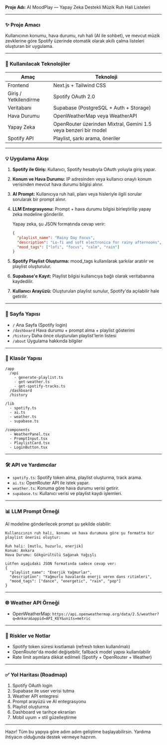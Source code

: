 **Proje Adı:** AI MoodPlay — Yapay Zeka Destekli Müzik Ruh Hali Listeleri

---

### ✨ Proje Amacı

Kullanıcının konumu, hava durumu, ruh hali (AI ile sohbet), ve mevcut müzik zevklerine göre Spotify üzerinde otomatik olarak akıllı çalma listeleri oluşturan bir uygulama.

---

### 🔧 Kullanılacak Teknolojiler

| Amaç                  | Teknoloji                                                       |
| --------------------- | --------------------------------------------------------------- |
| Frontend              | Next.js + Tailwind CSS                                          |
| Giriş / Yetkilendirme | Spotify OAuth 2.0                                               |
| Veritabanı            | Supabase (PostgreSQL + Auth + Storage)                          |
| Hava Durumu           | OpenWeatherMap veya WeatherAPI                                  |
| Yapay Zeka            | OpenRouter üzerinden Mixtral, Gemini 1.5 veya benzeri bir model |
| Spotify API           | Playlist, şarkı arama, öneriler                                 |

---

### 💡 Uygulama Akışı

1. **Spotify ile Giriş:** Kullanıcı, Spotify hesabıyla OAuth yoluyla giriş yapar.
2. **Konum ve Hava Durumu:** IP adresinden veya kullanıcı onaylı konum verisinden mevcut hava durumu bilgisi alınır.
3. **AI Prompt:** Kullanıcıya ruh hali, planı veya hisleriyle ilgili sorular sorularak bir prompt alınır.
4. **LLM Entegrasyonu:** Prompt + hava durumu bilgisi birleştirilip yapay zeka modeline gönderilir.

   Yapay zeka, şu JSON formatında cevap verir:
   ```json
   {
     "playlist_name": "Rainy Day Focus",
     "description": "Lo-fi and soft electronica for rainy afternoons",
     "mood_tags": ["lofi", "focus", "calm", "rain"]
   }
   ```
5. **Spotify Playlist Oluşturma:** mood\_tags kullanılarak şarkılar aratılır ve playlist oluşturulur.
6. **Supabase'e Kayıt:** Playlist bilgisi kullanıcıya bağlı olarak veritabanına kaydedilir.
7. **Kullanıcı Arayüzü:** Oluşturulan playlist sunulur, Spotify'da açılabilir hale getirilir.

---

### 📅 Sayfa Yapısı

- `/` Ana Sayfa (Spotify login)
- `/dashboard` Hava durumu + prompt alma + playlist gösterimi
- `/history` Daha önce oluşturulan playlist'lerin listesi
- `/about` Uygulama hakkında bilgiler

---

### 🚀 Klasör Yapısı

```
/app
  /api
    - generate-playlist.ts
    - get-weather.ts
    - get-spotify-tracks.ts
  /dashboard
  /history

/lib
  - spotify.ts
  - ai.ts
  - weather.ts
  - supabase.ts

/components
  - WeatherPanel.tsx
  - PromptInput.tsx
  - PlaylistCard.tsx
  - LoginButton.tsx
```

---

### 🛠️ API ve Yardımcılar

- `spotify.ts`: Spotify token alma, playlist oluşturma, track arama.
- `ai.ts`: OpenRouter API ile istek yapar.
- `weather.ts`: Konuma göre hava durumu verisi getirir.
- `supabase.ts`: Kullanıcı verisi ve playlist kaydı işlemleri.

---

### 📊 LLM Prompt Örneği

AI modeline gönderilecek prompt şu şekilde olabilir:

```
Kullanıcının ruh hali, konumu ve hava durumuna göre şu formatta bir playlist önerisi oluştur:

Ruh hali: [mutlu, huzurlu, enerjik]
Konum: Ankara
Hava Durumu: Gökgürültülü Sağanak Yağışlı

Lütfen aşağıdaki JSON formatında sadece cevap ver:
{
  "playlist_name": "Enerjik Yağmurlar",
  "description": "Yağmurlu havalarda enerji veren dans ritimleri",
  "mood_tags": ["dance", "energetic", "rain", "pop"]
}
```

---

### 🌐 Weather API Örneği

- OpenWeatherMap: `https://api.openweathermap.org/data/2.5/weather?q=Ankara&appid=API_KEY&units=metric`

---

### 🚫 Riskler ve Notlar

- Spotify token süresi kısıtlamalı (refresh token kullanılmalı)
- OpenRouter'da model değişebilir, fallback model yapısı kullanılabilir
- Rate limit aşımlara dikkat edilmeli (Spotify + OpenRouter + Weather)

---

### ✅ Yol Haritası (Roadmap)

1. Spotify OAuth login
2. Supabase ile user verisi tutma
3. Weather API entegresi
4. Prompt arayüzü ve AI entegrasyonu
5. Playlist oluşturma
6. Dashboard ve tarihçe ekranları
7. Mobil uyum + stil güzelleştirme

---

Hazır! Tüm bu yapıya göre adım adım geliştime başlayabilirsin. Yardıma ihtiyacın olduğunda destek vermeye hazırım.

